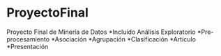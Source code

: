 # ProyectoFinal
Proyecto Final de Minería de Datos
*Incluido Análisis Exploratorio
*Pre-procesamiento
*Asociación
*Agrupación
*Clasificación
*Artículo
*Presentación
